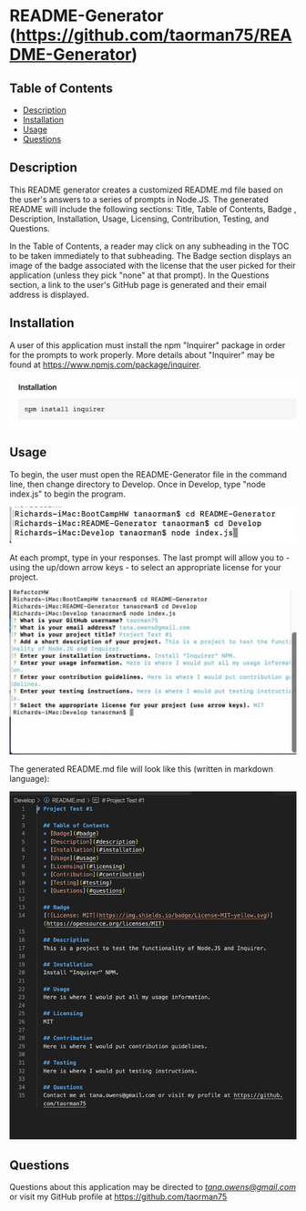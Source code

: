 # README-Generator (https://github.com/taorman75/README-Generator)

## Table of Contents
* [Description](#description)
* [Installation](#installation)
* [Usage](#usage)
* [Questions](#questions)

## Description

This README generator creates a customized README.md file based on the user's answers to a series of prompts in Node.JS. The generated README will include the following sections: Title, Table of Contents, Badge , Description, Installation, Usage, Licensing, Contribution, Testing, and Questions. 

In the Table of Contents, a reader may click on any subheading in the TOC to be taken immediately to that subheading. The Badge section displays an image of the badge associated with the license that the user picked for their application (unless they pick "none" at that prompt). In the Questions section, a link to the user's GitHub page is generated and their email address is displayed.

## Installation

A user of this application must install the npm "Inquirer" package in order for the prompts to work properly. More details about "Inquirer" may be found at https://www.npmjs.com/package/inquirer.

![npm install inquirer screen shot](https://github.com/taorman75/README-Generator/blob/master/Develop/NPMInquirerInstall.jpg)

## Usage
To begin, the user must open the README-Generator file in the command line, then change directory to Develop. Once in Develop, type "node index.js" to begin the program.

![README program start screen shot](https://github.com/taorman75/README-Generator/blob/master/Develop/ProgramStart.jpg)

At each prompt, type in your responses. The last prompt will allow you to - using the up/down arrow keys - to select an appropriate license for your project.

![README questions screen shot](https://github.com/taorman75/README-Generator/blob/master/Develop/QuestionDemo.jpg)

The generated README.md file will look like this (written in markdown language):

![README questions screen shot](https://github.com/taorman75/README-Generator/blob/master/Develop/GeneratedREADME.jpg)


## Questions

Questions about this application may be directed to *tana.owens@gmail.com* or visit my GitHub profile at https://github.com/taorman75